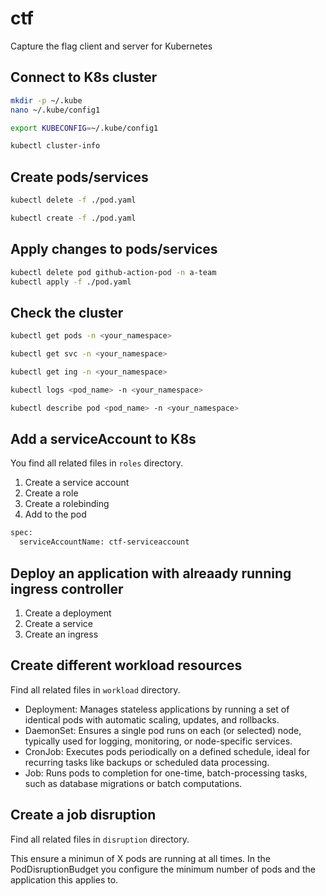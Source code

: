 # ctf

Capture the flag client and server for Kubernetes

## Connect to K8s cluster

``` bash
mkdir -p ~/.kube
nano ~/.kube/config1

export KUBECONFIG=~/.kube/config1

kubectl cluster-info
```

## Create pods/services

``` bash
kubectl delete -f ./pod.yaml

kubectl create -f ./pod.yaml

```

## Apply changes to pods/services

``` bash
kubectl delete pod github-action-pod -n a-team
kubectl apply -f ./pod.yaml
```

## Check the cluster

``` bash
kubectl get pods -n <your_namespace>

kubectl get svc -n <your_namespace>

kubectl get ing -n <your_namespace>

kubectl logs <pod_name> -n <your_namespace>

kubectl describe pod <pod_name> -n <your_namespace>
```

## Add a serviceAccount to K8s

You find all related files in `roles` directory.

1. Create a service account
2. Create a role
3. Create a rolebinding
4. Add to the pod

``` bash
spec:
  serviceAccountName: ctf-serviceaccount
```

## Deploy an application with alreaady running ingress controller

1. Create a deployment
2. Create a service
3. Create an ingress

## Create different workload resources

Find all related files in `workload` directory.

- Deployment: Manages stateless applications by running a set of identical pods with automatic scaling, updates, and rollbacks.
- DaemonSet: Ensures a single pod runs on each (or selected) node, typically used for logging, monitoring, or node-specific services.
- CronJob: Executes pods periodically on a defined schedule, ideal for recurring tasks like backups or scheduled data processing.
- Job: Runs pods to completion for one-time, batch-processing tasks, such as database migrations or batch computations.

## Create a job disruption

Find all related files in `disruption` directory.

This ensure a minimun of X pods are running at all times.
In the PodDisruptionBudget you configure the minimum number of pods and the application this applies to.
